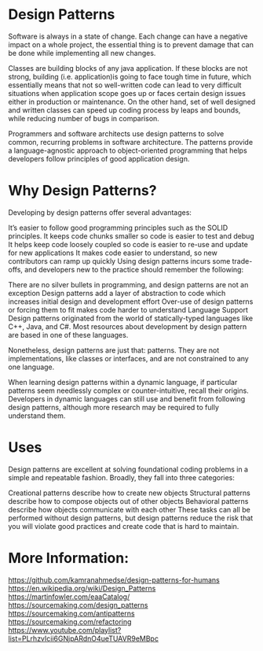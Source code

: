 # Design Patterns
Software is always in a state of change. Each change can have a negative impact on a whole project, the essential thing is to prevent damage that can be done while implementing all new changes. 

Classes are building blocks of any java application. If these blocks are not strong, building (i.e. application)is going to face tough time in future, which essentially means that not so well-written code can lead to very difficult situations when  application scope goes up or faces certain design issues either in production or maintenance. On the other hand, set of well designed and written classes can speed up coding process by leaps and bounds, while reducing number of bugs in comparison. 

Programmers and software architects use design patterns to solve common, recurring problems in software architecture. The patterns provide a language-agnostic approach to object-oriented programming that helps developers follow principles of good application design.

# Why Design Patterns?
Developing by design patterns offer several advantages:

It’s easier to follow good programming principles such as the SOLID principles.
It keeps code chunks smaller so code is easier to test and debug
It helps keep code loosely coupled so code is easier to re-use and update for new applications
It makes code easier to understand, so new contributors can ramp up quickly
Using design patterns incurs some trade-offs, and developers new to the practice should remember the following:

There are no silver bullets in programming, and design patterns are not an exception
Design patterns add a layer of abstraction to code which increases initial design and development effort
Over-use of design patterns or forcing them to fit makes code harder to understand
Language Support
Design patterns originated from the world of statically-typed languages like C++, Java, and C#. Most resources about development by design pattern are based in one of these languages.

Nonetheless, design patterns are just that: patterns. They are not implementations, like classes or interfaces, and are not constrained to any one language.

When learning design patterns within a dynamic language, if particular patterns seem needlessly complex or counter-intuitive, recall their origins. Developers in dynamic languages can still use and benefit from following design patterns, although more research may be required to fully understand them.

# Uses
Design patterns are excellent at solving foundational coding problems in a simple and repeatable fashion. Broadly, they fall into three categories:

Creational patterns describe how to create new objects
Structural patterns describe how to compose objects out of other objects
Behavioral patterns describe how objects communicate with each other
These tasks can all be performed without design patterns, but design patterns reduce the risk that you will violate good practices and create code that is hard to maintain.

# More Information:
https://github.com/kamranahmedse/design-patterns-for-humans <br/>
https://en.wikipedia.org/wiki/Design_Patterns <br/>
https://martinfowler.com/eaaCatalog/ <br/>
https://sourcemaking.com/design_patterns <br/>
https://sourcemaking.com/antipatterns <br/>
https://sourcemaking.com/refactoring <br/>
https://www.youtube.com/playlist?list=PLrhzvIcii6GNjpARdnO4ueTUAVR9eMBpc <br/>
